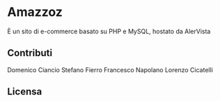 # Amazzoz

È un sito di e-commerce basato su PHP e MySQL, hostato da AlerVista

## Contributi
Domenico Ciancio
Stefano Fierro
Francesco Napolano
Lorenzo Cicatelli

## Licensa
